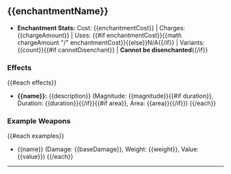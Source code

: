 ## {{enchantmentName}}

- **Enchantment Stats:** Cost: {{enchantmentCost}} | Charges: {{chargeAmount}} | Uses: {{#if enchantmentCost}}{{math chargeAmount "/" enchantmentCost}}{{else}}N/A{{/if}} | Variants: {{count}}{{#if cannotDisenchant}} | **Cannot be disenchanted**{{/if}}

### Effects

{{#each effects}}

- **{{name}}:** {{description}} (Magnitude: {{magnitude}}{{#if duration}}, Duration: {{duration}}{{/if}}{{#if area}}, Area: {{area}}{{/if}})
  {{/each}}

### Example Weapons

{{#each examples}}

- {{name}} (Damage: {{baseDamage}}, Weight: {{weight}}, Value: {{value}})
  {{/each}}

---
